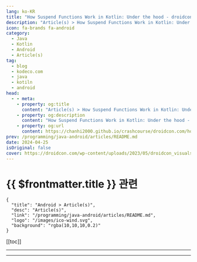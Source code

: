 ```yaml
---
lang: ko-KR
title: "How Suspend Functions Work in Kotlin: Under the hood - droidcon"
description: "Article(s) > How Suspend Functions Work in Kotlin: Under the hood - droidcon"
icon: fa-brands fa-android
category:
  - Java
  - Kotlin
  - Android
  - Article(s)
tag: 
  - blog
  - kodeco.com
  - java
  - kotiln
  - android
head:
  - - meta:
    - property: og:title
      content: "Article(s) > How Suspend Functions Work in Kotlin: Under the hood - droidcon"
    - property: og:description
      content: "How Suspend Functions Work in Kotlin: Under the hood - droidcon"
    - property: og:url
      content: https://chanhi2000.github.io/crashcourse/droidcon.com/how-suspend-functions-work-in-kotlin-under-the-hood.html
prev: /programming/java-android/articles/README.md
date: 2024-04-25
isOriginal: false
cover: https://droidcon.com/wp-content/uploads/2023/05/droidcon_visuals_Flaechen_RGB_droidcon-visual-18-scaled.jpg
---
```


# {{ $frontmatter.title }} 관련

```component VPCard
{
  "title": "Android > Article(s)",
  "desc": "Article(s)",
  "link": "/programming/java-android/articles/README.md",
  "logo": "/images/ico-wind.svg",
  "background": "rgba(10,10,10,0.2)"
}
```

[[toc]]

---

<SiteInfo
  name="How Suspend Functions Work in Kotlin: Under the hood - droidcon"
  desc="The suspension capability is the most essential feature upon which all other Kotlin Coroutines concepts are built. Your main goal in this article will be to gain a solid understanding of how it works internally."
  url="https://droidcon.com/2024/04/25/how-suspend-functions-work-in-kotlin-under-the-hood/"
  logo="https://droidcon.com/wp-content/uploads/2021/07/favicon-300x300.png"
  preview="https://droidcon.com/wp-content/uploads/2023/05/droidcon_visuals_Flaechen_RGB_droidcon-visual-18-scaled.jpg"/>

<!-- TODO: 작성 -->

---

<TagLinks />